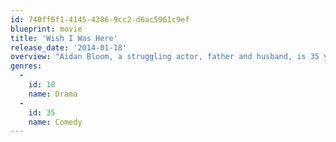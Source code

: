 ```yaml
---
id: 740ff6f1-4145-4386-9cc2-d6ac5961c9ef
blueprint: movie
title: 'Wish I Was Here'
release_date: '2014-01-18'
overview: "Aidan Bloom, a struggling actor, father and husband, is 35 years old and still trying to find a purpose for his life. He and his wife are barely getting by financially and Aidan passes his time by fantasizing about being the great futuristic Space-Knight he'd always dreamed he'd be as a little kid. When his ailing father can no longer afford to pay for private school for his two kids and the only available public school is on its last legs, Aidan reluctantly agrees to attempt to home-school them. Through teaching them about life his way, Aidan gradually discovers some of the parts of himself he couldn't find."
genres:
  -
    id: 18
    name: Drama
  -
    id: 35
    name: Comedy
---
```

